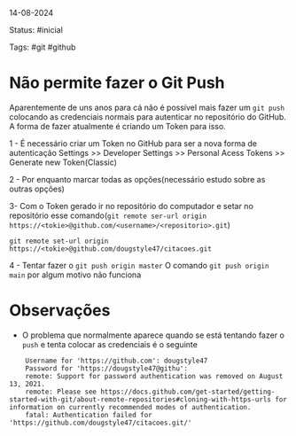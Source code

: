 14-08-2024 

Status: #inicial 

Tags: #git #github

# Não permite fazer o Git Push
Aparentemente de uns anos para cá não é possível mais fazer um `git push` colocando as credenciais normais para autenticar no repositório do GitHub. A forma de fazer atualmente é criando um Token para isso.

1 - É necessário criar um Token no GitHub para ser a nova forma de autenticação
	Settings >> Developer Settings >> Personal Acess Tokens >> Generate new Token(Classic)

2 - Por enquanto marcar todas as opções(necessário estudo sobre as outras opções)

 3- Com o Token gerado ir no repositório do computador e setar no repositório esse comando(`git remote ser-url origin https://<tokie>@github.com/<username>/<repositorio>.git`)
 
```git
git remote set-url origin https://<tokie>@github.com/dougstyle47/citacoes.git
```

4 - Tentar fazer o `git push origin master`
	O comando `git push origin main` por algum motivo não funciona

# Observações

- O problema que normalmente aparece quando se está tentando fazer o `push` e tenta colocar as credenciais é o seguinte
``` git
	Username for 'https://github.com': dougstyle47
	Password for 'https://dougstyle47@githu': 
	remote: Support for password authentication was removed on August 13, 2021.
	remote: Please see https://docs.github.com/get-started/getting-started-with-git/about-remote-repositories#cloning-with-https-urls for information on currently recommended modes of authentication.
	fatal: Authentication failed for 'https://github.com/dougstyle47/citacoes.git/'
```